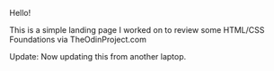 Hello!

This is a simple landing page I worked on to review some HTML/CSS Foundations via TheOdinProject.com

Update: Now updating this from another laptop.
